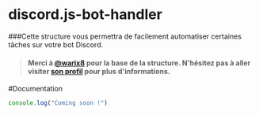 # discord.js-bot-handler

###Cette structure vous permettra de facilement automatiser certaines tâches sur votre bot Discord.

> #### Merci à [@warix8](https://github.com/warix8) pour la base de la structure. N'hésitez pas à aller visiter [son profil](https://github.com/warix8) pour plus d'informations.

#Documentation

```ts
console.log("Coming soon !")
```

